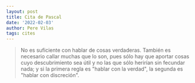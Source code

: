 ```yaml
---
layout: post
title: Cita de Pascal
date: '2022-02-03'
author: Pere Vilas
tags: cites
---
```


> No es suficiente con hablar de cosas verdaderas. También es necesario callar muchas que lo son, pues sólo hay que aportar cosas cuyo descubrimiento sea útil y no las que sólo herirían sin fecundar nada; y si la primera regla es "hablar con la verdad", la segunda es "hablar con discreción".

